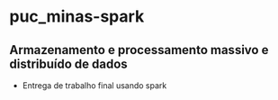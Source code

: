 # puc_minas-spark
## Armazenamento e processamento massivo e distribuído de dados
 - Entrega de trabalho final usando spark
